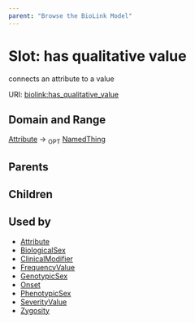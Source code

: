 ```yaml
---
parent: "Browse the BioLink Model"
---
```



# Slot: has qualitative value


connects an attribute to a value

URI: [biolink:has_qualitative_value](https://w3id.org/biolink/vocab/has_qualitative_value)

## Domain and Range

[Attribute](Attribute.md) ->  <sub>OPT</sub> [NamedThing](NamedThing.md)

## Parents


## Children


## Used by

 * [Attribute](Attribute.md)
 * [BiologicalSex](BiologicalSex.md)
 * [ClinicalModifier](ClinicalModifier.md)
 * [FrequencyValue](FrequencyValue.md)
 * [GenotypicSex](GenotypicSex.md)
 * [Onset](Onset.md)
 * [PhenotypicSex](PhenotypicSex.md)
 * [SeverityValue](SeverityValue.md)
 * [Zygosity](Zygosity.md)
